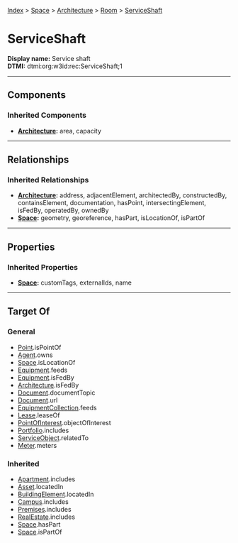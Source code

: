 [Index](../../../index.md) > [Space](../../Space.md) > [Architecture](../Architecture.md) > [Room](Room.md) > [ServiceShaft](#)
# ServiceShaft

**Display name:** Service shaft<br />
**DTMI:** dtmi:org:w3id:rec:ServiceShaft;1

---

## Components

### Inherited Components
* **[Architecture](../Architecture.md):** area, capacity

---

## Relationships

### Inherited Relationships
* **[Architecture](../Architecture.md):** address, adjacentElement, architectedBy, constructedBy, containsElement, documentation, hasPoint, intersectingElement, isFedBy, operatedBy, ownedBy
* **[Space](../../Space.md):** geometry, georeference, hasPart, isLocationOf, isPartOf

---

## Properties

### Inherited Properties
* **[Space](../../Space.md):** customTags, externalIds, name

---

## Target Of
### General
* [Point](../../../Point/Point.md).isPointOf
* [Agent](../../../Agent/Agent.md).owns
* [Space](../../Space.md).isLocationOf
* [Equipment](../../../Asset/Equipment/Equipment.md).feeds
* [Equipment](../../../Asset/Equipment/Equipment.md).isFedBy
* [Architecture](../Architecture.md).isFedBy
* [Document](../../../Information/Document/Document.md).documentTopic
* [Document](../../../Information/Document/Document.md).url
* [EquipmentCollection](../../../Collection/Equipment-.md).feeds
* [Lease](../../../Event/Lease.md).leaseOf
* [PointOfInterest](../../../Information/PointOfInterest.md).objectOfInterest
* [Portfolio](../../../Collection/Portfolio.md).includes
* [ServiceObject](../../../Information/ServiceObject/ServiceObject.md).relatedTo
* [Meter](../../../Asset/Equipment/Meter/Meter.md).meters
### Inherited
* [Apartment](../../../Collection/Apartment.md).includes
* [Asset](../../../Asset/Asset.md).locatedIn
* [BuildingElement](../../../BuildingElement/BuildingElement.md).locatedIn
* [Campus](../../../Collection/Campus.md).includes
* [Premises](../../../Collection/Premises.md).includes
* [RealEstate](../../../Collection/RealEstate.md).includes
* [Space](../../Space.md).hasPart
* [Space](../../Space.md).isPartOf
